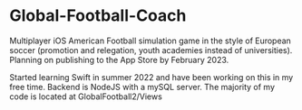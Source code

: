 # Global-Football-Coach
Multiplayer iOS American Football simulation game in the style of European soccer (promotion and relegation, youth academies instead of universities). Planning on publishing to the App Store by February 2023.

Started learning Swift in summer 2022 and have been working on this in my free time. Backend is NodeJS with a mySQL server. The majority of my code is located at GlobalFootball2/Views
